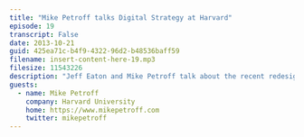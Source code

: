 ```yaml
---
title: "Mike Petroff talks Digital Strategy at Harvard"
episode: 19
transcript: False
date: 2013-10-21
guid: 425ea71c-b4f9-4322-96d2-b48536baff59
filename: insert-content-here-19.mp3
filesize: 11543226
description: "Jeff Eaton and Mike Petroff talk about the recent redesign of the Harvard Gazette on Wordpress, the challenges of serving a large university's communications needs, and trends in social publishing and visitor interaction."
guests: 
  - name: Mike Petroff
    company: Harvard University
    home: https://www.mikepetroff.com
    twitter: mikepetroff
---
```

